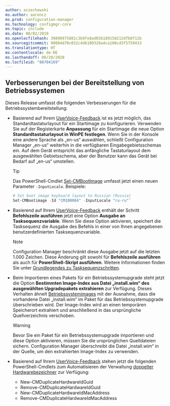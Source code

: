 ```yaml
---
author: aczechowski
ms.author: aaroncz
ms.prod: configuration-manager
ms.technology: configmgr-core
ms.topic: include
ms.date: 08/02/2019
ms.openlocfilehash: 39898975881c3b9fe8ad03b189158212dfb8f12b
ms.sourcegitcommit: 99084d70c032c4db109328a4ca100cd3f5759433
ms.translationtype: HT
ms.contentlocale: de-DE
ms.lasthandoff: 08/20/2020
ms.locfileid: "88704169"
---
```

## <a name="improvements-to-os-deployment"></a><a name="bkmk_osd"></a> Verbesserungen bei der Bereitstellung von Betriebssystemen

Dieses Release umfasst die folgenden Verbesserungen für die Betriebssystembereitstellung:

- Basierend auf Ihrem [UserVoice-Feedback](https://configurationmanager.uservoice.com/forums/300492-ideas/suggestions/35370691-ability-to-specify-the-keyboard-layout-in-the-boot) ist es jetzt möglich, das Standardtastaturlayout für ein Startimage zu konfigurieren. Verwenden Sie auf der Registerkarte **Anpassung** für ein Startimage die neue Option **Standardtastaturlayout in WinPE festlegen**. Wenn Sie in der Konsole eine andere Sprache als „en-us“ auswählen, schließt Configuration Manager „en-us“ weiterhin in die verfügbaren Eingabegebietsschemas ein. Auf dem Gerät entspricht das anfängliche Tastaturlayout dem ausgewählten Gebietsschema, aber der Benutzer kann das Gerät bei Bedarf auf „en-us“ umstellen.<!-- 4910348 -->

    > [!Tip]
    > Das PowerShell-Cmdlet [Set-CMBootImage](/powershell/module/configurationmanager/set-cmbootimage?view=sccm-ps) umfasst jetzt einen neuen Parameter `-InputLocale`. Beispiele:
    >
    > ```PowerShell
    > # Set boot image keyboard layout to Russian (Russia)
    > Set-CMBootimage -Id "CM100004" -InputLocale "ru-ru"`
    > ```

- Basierend auf Ihrem [UserVoice-Feedback](https://configurationmanager.uservoice.com/forums/300492-ideas/suggestions/37927843-store-output-of-run-command-line-to-tsenv-with-ru) enthält der Schritt **Befehlszeile ausführen** jetzt eine Option **Ausgabe an Tasksequenzvariable**. Wenn Sie diese Option aktivieren, speichert die Tasksequenz die Ausgabe des Befehls in einer von Ihnen angegebenen benutzerdefinierten Tasksequenzvariable.<!-- 4798352  -->

    > [!Note]  
    > Configuration Manager beschränkt diese Ausgabe jetzt auf die letzten 1.000 Zeichen. Diese Änderung gilt sowohl für **Befehlszeile ausführen** als auch für **PowerShell-Skript ausführen**. Weitere Informationen finden Sie unter [Grundlegendes zu Tasksequenzschritten](../../../../../osd/understand/task-sequence-steps.md).

- Beim Importieren eines Pakets für ein Betriebssystemupgrade steht jetzt die Option **Bestimmten Image-Index aus Datei „install.wim“ des ausgewählten Upgradepakets extrahieren** zur Verfügung. Dieses Verhalten ähnelt [Betriebssystemimages](../../../../../osd/get-started/manage-operating-system-images.md#BKMK_AddOSImages) mit der Ausnahme, dass die vorhandene Datei „install.wim“ im Paket für das Betriebssystemupgrade überschrieben wird. Der Image-Index wird an einen temporären Speicherort extrahiert und anschließend in das ursprüngliche Quellverzeichnis verschoben.<!-- 4931110 -->

    > [!Warning]  
    > Bevor Sie ein Paket für ein Betriebssystemupgrade importieren und diese Option aktivieren, müssen Sie die ursprünglichen Quelldateien sichern. Configuration Manager überschreibt die Datei „install.wim“ in der Quelle, um den extrahierten Image-Index zu verwenden.

- Basierend auf Ihrem [UserVoice-Feedback](https://configurationmanager.uservoice.com/forums/300492-ideas/suggestions/18509686-create-a-powershell-cmdlet-too-add-edit-remove-dup) stehen jetzt die folgenden PowerShell-Cmdlets zum Automatisieren der Verwaltung [doppelter Hardwarebezeichner](../../../../../osd/deploy-use/use-pxe-to-deploy-windows-over-the-network.md#manage-duplicate-hardware-identifiers) zur Verfügung:<!-- 4852819 -->
    - New-CMDuplicateHardwareIdGuid
    - Remove-CMDuplicateHardwareIdGuid
    - New-CMDuplicateHardwareIdMacAddress
    - Remove-CMDuplicateHardwareIdMacAddress